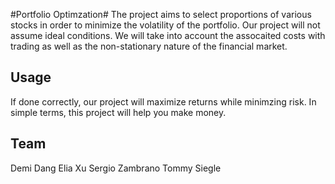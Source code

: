 #Portfolio Optimzation#
The project aims to select proportions of various stocks in order to minimize the volatility of the portfolio. Our project will not assume ideal conditions. We will take into account the assocaited costs with trading as well as the non-stationary nature of the financial market. 

## Usage
If done correctly, our project will maximize returns while minimzing risk. In simple terms, this project will help you make money. 

## Team
Demi Dang 
Elia Xu
Sergio Zambrano 
Tommy Siegle
